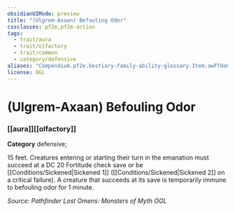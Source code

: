 ```yaml
---
obsidianUIMode: preview
title: "(Ulgrem-Axaan) Befouling Odor"
cssclasses: pf2e,pf2e-action
tags:
  - trait/aura
  - trait/olfactory
  - trait/common
  - category/defensive
aliases: "Compendium.pf2e.bestiary-family-ability-glossary.Item.awFTdoQfYva84HkU"
license: OGL
---
```

# (Ulgrem-Axaan) Befouling Odor

### [[aura]][[olfactory]]

**Category** defensive; 




15 feet. Creatures entering or starting their turn in the emanation must succeed at a DC 20 Fortitude check save or be [[Conditions/Sickened|Sickened 1]] ([[Conditions/Sickened|Sickened 2]] on a critical failure). A creature that succeeds at its save is temporarily immune to befouling odor for 1 minute.

*Source: Pathfinder Lost Omens: Monsters of Myth*
*OGL*
